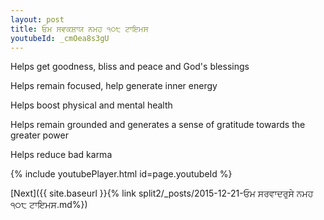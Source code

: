 ```yaml
---
layout: post
title: ਓਮ ਸਵਕਸ਼ਾਯ ਨਮਹ ੧੦੮ ਟਾਇਮਸ
youtubeId: _cmOea8s3gU
---
```

 
 
Helps get goodness, bliss and peace and God's blessings
 
Helps remain focused, help generate inner energy 
 
Helps boost physical and mental health 
 
Helps remain grounded and generates a sense of gratitude towards the greater power 
 
Helps reduce bad karma
 
 
 
 


{% include youtubePlayer.html id=page.youtubeId %}
 
[Next]({{ site.baseurl }}{% link  split2/_posts/2015-12-21-ਓਮ ਸਰਵਾਦਰੁਸੇ ਨਮਹ ੧੦੮ ਟਾਇਮਸ.md%})
 
